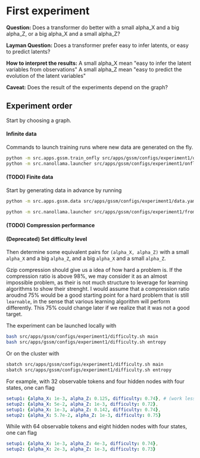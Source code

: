 # First experiment

**Question:**
Does a transformer do better with a small alpha_X and a big alpha_Z, or a big alpha_X and a small alpha_Z?

**Layman Question:**
Does a transformer prefer easy to infer latents, or easy to predict latents?

**How to interpret the results:**
A small alpha_X mean "easy to infer the latent variables from observations"
A small alpha_Z mean "easy to predict the evolution of the latent variables" 

**Caveat:**
Does the result of the experiments depend on the graph?

## Experiment order

Start by choosing a graph.

#### Infinite data
Commands to launch training runs where new data are generated on the fly.
```bash
python -m src.apps.gssm.train_onfly src/apps/gssm/configs/experiment1/onfly.yaml
python -m src.nanollama.launcher src/apps/gssm/configs/experiment1/onfly.yaml
```

#### (TODO) Finite data
Start by generating data in advance by running
```bash
python -m src.apps.gssm.data src/apps/gssm/configs/experiment1/data.yaml
```
```bash
python -m src.nanollama.launcher src/apps/gssm/configs/experiment1/from_file.yaml
```

#### (TODO) Compression performance

#### (Deprecated) Set difficulty level
Then determine some equivalent pairs for `(alpha_X, alpha_Z)` with a small `alpha_X` and a big `alpha_Z`, and a big `alpha_X` and a small `alpha_Z`.

Gzip compression should give us a idea of how hard a problem is.
If the compression ratio is above 98%, we may consider it as an almost impossible problem, as their is not much structure to leverage for learning algorithms to show their strenght.
I would assume that a compression ratio aroudnd 75% would be a good starting point for a hard problem that is still `learnable`, in the sense that various learning algorithm will perform differently.
This 75% could change later if we realize that it was not a good target.

The experiment can be launched locally with
```bash
bash src/apps/gssm/configs/experiment1/difficulty.sh main
bash src/apps/gssm/configs/experiment1/difficulty.sh entropy
```
Or on the cluster with
```bash
sbatch src/apps/gssm/configs/experiment1/difficulty.sh main
sbatch src/apps/gssm/configs/experiment1/difficulty.sh entropy
```

For example, with 32 observable tokens and four hidden nodes with four states, one can flag
```yaml
setup1: {alpha_X: 1e-3, alpha_Z: 0.125, difficulty: 0.74}, # (work less well)
setup2: {alpha_X: 5e-2, alpha_Z: 1e-3, difficulty: 0.72},
setup1: {alpha_X: 1e-3, alpha_Z: 0.142, difficulty: 0.74},
setup2: {alpha_X: 5.7e-2, alpha_Z: 1e-3, difficulty: 0.75}
```
While with 64 observable tokens and eight hidden nodes with four states, one can flag
```yaml
setup1: {alpha_X: 1e-3, alpha_Z: 4e-3, difficulty: 0.74},
setup2: {alpha_X: 2e-3, alpha_Z: 1e-3, difficulty: 0.73}
```
